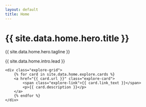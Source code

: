 ```yaml
---
layout: default
title: Home
---
```


<div class="hero-section">
    <h1>{{ site.data.home.hero.title }}</h1>
    <p class="tagline">{{ site.data.home.hero.tagline }}</p>
</div>

<div class="intro-section">
    <p class="lead">{{ site.data.home.intro.lead }}</p>
    
    <div class="explore-grid">
        {% for card in site.data.home.explore.cards %}
        <a href="{{ card.url }}" class="explore-card">
            <span class="explore-link">{{ card.link_text }}</span>
            <p>{{ card.description }}</p>
        </a>
        {% endfor %}
    </div>
</div>
